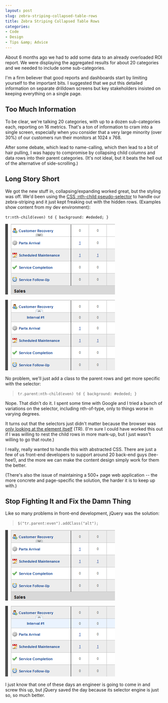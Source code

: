 ```yaml
---
layout: post
slug: zebra-striping-collapsed-table-rows
title: Zebra Striping Collapsed Table Rows
categories:
- Code
- Design
- Tips &amp; Advice
---
```


About 6 months ago we had to add some data to an already overloaded ROI report. We were displaying the aggregated results for about 20 categories and we needed to include some sub-categories.

I'm a firm believer that good reports and dashboards start by limiting yourself to the important bits. I suggested that we put this detailed information on separate drilldown screens but key stakeholders insisted on keeping everything on a single page.


## Too Much Information


To be clear, we're talking 20 categories, with up to a dozen sub-categories each, reporting on 16 metrics. That's a ton of information to cram into a single screen, especially when you consider that a very large minority (over 30%) of our customers run their monitors at 1024 x 768.

After some debate, which lead to name-calling, which then lead to a bit of hair pulling, I was happy to compromise by collapsing child columns and data rows into their parent categories. (It's not ideal, but it beats the hell out of the alternative of side-scrolling.)


## Long Story Short


We got the new stuff in, collapsing/expanding worked great, but the styling was off. We'd been using the [CSS :nth-child pseudo-selector](http://css-tricks.com/how-nth-child-works/) to handle our zebra-striping and it just kept freaking out with the hidden rows. (Examples show content from my dev environment):

`tr:nth-child(even) td { background: #ededed; }`

![Parts Arrival should show the alternate background](/assets/img/2012/04/roi01.png)

![But was being applied to the hidden row "Interval #1"](/assets/img/2012/04/roi02.png)

No problem, we'll just add a class to the parent rows and get more specific with the selector:

>`tr.parent:nth-child(even) td { background: #ededed; }`

Nope. That didn't do it. I spent some time with Google and I tried a bunch of variations on the selector, including nth-of-type, only to things worse in varying degrees.

It turns out that the selectors just didn't matter because the browser was [only looking at the element itself](http://www.w3schools.com/cssref/sel_nth-child.asp) (TR). (I'm sure I could have worked this out if I was willing to nest the child rows in more mark-up, but I just wasn't willing to go that route.)

I really, really wanted to handle this with abstracted CSS. There are just a few of us front-end developers to support around 20 back-end guys (tee-hee!), and the more we can make the content design simply work for them the better.

(There's also the issue of maintaining a 500+ page web application -- the more concrete and page-specific the solution, the harder it is to keep up with.)


## Stop Fighting It and Fix the Damn Thing


Like so many problems in front-end development, jQuery was the solution:

>`$("tr.parent:even").addClass("alt");`

![The backgrounds now alternate correctly](/assets/img/2012/04/roi03.png)

![And the child rows were able to get their own styling.](/assets/img/2012/04/roi04.png)

I just know that one of these days an engineer is going to come in and screw this up, but jQuery saved the day because its selector engine is just so, so much better.
